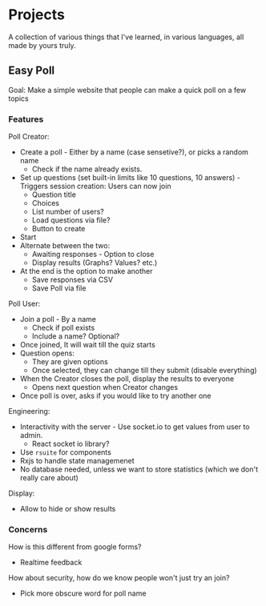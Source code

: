 # Projects
A collection of various things that I've learned, in various languages, all made by yours truly.

## Easy Poll

Goal: Make a simple website that people can make a quick poll on a few topics

### Features

Poll Creator:
* Create a poll - Either by a name (case sensetive?), or picks a random name
  * Check if the name already exists.
* Set up questions (set built-in limits  like 10 questions, 10 answers) - Triggers session creation: Users can now join
  * Question title
  * Choices
  * List number of users?
  * Load questions via file?
  * Button to create
* Start
* Alternate between the two:
  * Awaiting responses - Option to close
  * Display results (Graphs? Values? etc.)
* At the end is the option to make another
  * Save responses via CSV
  * Save Poll via file

Poll User:
* Join a poll - By a name
  * Check if poll exists
  * Include a name? Optional?
* Once joined, It will wait till the quiz starts
* Question opens:
  * They are given options
  * Once selected, they can change till they submit (disable everything)
* When the Creator closes the poll, display the results to everyone
  * Opens next question when Creator changes
* Once poll is over, asks if you would like to try another one

Engineering:
* Interactivity with the server - Use socket.io to get values from user to admin.
  * React socket io library?
* Use `rsuite` for components
* Rxjs to handle state managemenet
* No database needed, unless we want to store statistics (which we don't really care about)

Display:
* Allow to hide or show results

### Concerns

How is this different from google forms?
* Realtime feedback

How about security, how do we know people won't just try an join?
* Pick more obscure word for poll name
